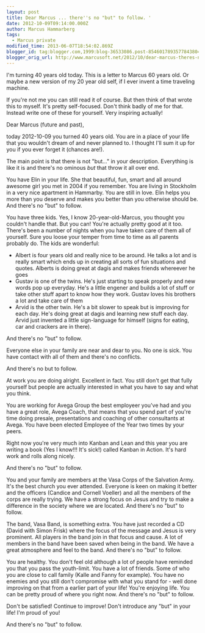 ```yaml
---
layout: post
title: Dear Marcus ... there''s no "but" to follow. '
date: 2012-10-09T09:14:00.000Z
author: Marcus Hammarberg
tags:
  - Marcus private
modified_time: 2013-06-07T18:54:02.869Z
blogger_id: tag:blogger.com,1999:blog-36533086.post-8546017893577843804
blogger_orig_url: http://www.marcusoft.net/2012/10/dear-marcus-theres-no-but-to-follow.html
---
```




<div dir="ltr" style="text-align: left;" trbidi="on">

I'm turning 40 years old today. This is a letter to Marcus 60 years old.
Or maybe a new version of my 20 year old self, if I ever invent a time
traveling machine.

If you're not me you can still read it of course. But then think of that
wrote this to myself. It's pretty self-focused. Don't think badly of me
for that. Instead write one of these for yourself. Very inspiring
actually!

Dear Marcus (future and past),

today 2012-10-09 you turned 40 years old. You are in a place of your
life that you wouldn't dream of and never planned to. I thought I'll sum
it up for you if you ever forget it (chances are!).

The main point is that there is not "but..." in your description.
Everything is like it is and there's no ominous *but* that throw it all
over end.

You have Elin in your life. She that beautiful, fun, smart and all
around awesome girl you met in 2004 if you remember. You are living in
Stockholm in a very nice apartment in Hammarby. You are still in love.
Elin helps you more than you deserve and makes you better than you
otherwise should be.
And there's no "but" to follow.

You have three kids. Yes, I know 20-year-old-Marcus, you thought you
couldn't handle that. But you can! You're actually pretty good at it
too. There's been a number of nights when you have taken care of them
all of yourself. Sure you loose your temper from time to time as all
parents probably do. The kids are wonderful:

-   Albert is four years old and really nice to be around. He talks a
    lot and is really smart which ends up in creating all sorts of fun
    situations and quotes. Alberts is doing great at dagis and makes
    friends whereever he goes
-   Gustav is one of the twins. He's just starting to speak properly and
    new words pop up everyday. He's a little engener and builds a lot of
    stuff or take other stuff apart to know how they work. Gustav loves
    his brothers a lot and take care of them
-   Arvid is the other twin. He's a bit slower to speak but is improving
    for each day. He's doing great at dagis and learning new stuff each
    day. Arvid just invented a little sign-language for himself (signs
    for eating, car and crackers are in there). 

<div>

And there's no "but" to follow. 

</div>

<div>
</div>

<div>

Everyone else in your family are near and dear to you. No one is sick.
You have contact with all of them and there's no conflicts. 

</div>

<div>

And there's no but to follow.

</div>

<div>
</div>

<div>

At work you are doing alright. Excellent in fact. You still don't get
that fully yourself but people are actually interested in what you have
to say and what you think. 

</div>

<div>

You are working for Avega Group the best employeer you've had and you
have a great role, Avega Coach, that means that you spend part of you're
time doing presale, presentations and coaching of other consultants at
Avega. You have been elected Employee of the Year two times by your
peers. 

</div>

<div>
</div>

<div>

Right now you're very much into Kanban and Lean and this year you are
writing a book (Yes I know!!! It's sick!) called Kanban in Action. It's
hard work and rolls along nicely. 

</div>

<div>

And there's no "but" to follow. 

</div>


You and your family are members at the Vasa Corps of the Salvation Army.
It's the best church you ever attended. Everyone is keen on making it
better and the officers (Candice and Cornell Voeller) and all the
members of the corps are really trying. We have a strong focus on Jesus
and try to make a difference in the society where we are located.
And there's no "but" to follow.

The band, Vasa Band, is something extra. You have just recorded a CD
(David with Simon Frisk) where the focus of the message and Jesus is
very prominent. All players in the band join in that focus and cause. A
lot of members in the band have been saved when being in the band. We
have a great atmosphere and feel to the band.
And there's no "but" to follow.

You are healthy. You don't feel old although a lot of people have
reminded you that you pass the youth-limit.
You have a lot of friends. Some of who you are close to call family
(Kalle and Fanny for example). You have no enemies and you still don't
compromise with what you stand for - well done improving on that from a
earlier part of your life!
You're enjoying life. You can be pretty proud of where you right now.
And there's no "but" to follow.

Don't be satisfied! Continue to improve!
Don't introduce any "but" in your life!
I'm proud of you!

And there's no "but" to follow.

</div>

